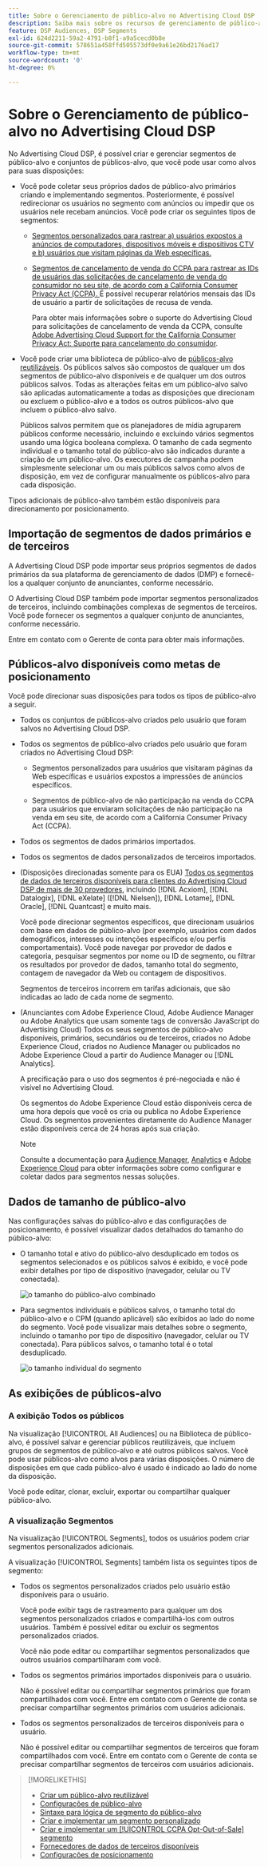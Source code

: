 ```yaml
---
title: Sobre o Gerenciamento de público-alvo no Advertising Cloud DSP
description: Saiba mais sobre os recursos de gerenciamento de público-alvo.
feature: DSP Audiences, DSP Segments
exl-id: 624d2211-59a2-4791-b8f1-a9a5cecd0b8e
source-git-commit: 578651a458ffd505573df0e9a61e26bd2176ad17
workflow-type: tm+mt
source-wordcount: '0'
ht-degree: 0%

---
```


# Sobre o Gerenciamento de público-alvo no Advertising Cloud DSP

No Advertising Cloud DSP, é possível criar e gerenciar segmentos de público-alvo e conjuntos de públicos-alvo, que você pode usar como alvos para suas disposições:

* Você pode coletar seus próprios dados de público-alvo primários criando e implementando segmentos. Posteriormente, é possível redirecionar os usuários no segmento com anúncios ou impedir que os usuários nele recebam anúncios. Você pode criar os seguintes tipos de segmentos:

   * [Segmentos personalizados para rastrear a) usuários expostos a anúncios de computadores, dispositivos móveis e dispositivos CTV e b) usuários que visitam páginas da Web específicas. ](/help/dsp/audiences/custom-segment-create.md) 

   * [Segmentos de cancelamento de venda do CCPA para rastrear as IDs de usuários das solicitações de cancelamento de venda do consumidor no seu site, de acordo com a California Consumer Privacy Act (CCPA). ](/help/dsp/audiences/ccpa-opt-out-segment-create.md) É possível recuperar relatórios mensais das IDs de usuário a partir de solicitações de recusa de venda.

      Para obter mais informações sobre o suporte do Advertising Cloud para solicitações de cancelamento de venda da CCPA, consulte [Adobe Advertising Cloud Support for the California Consumer Privacy Act: Suporte para cancelamento do consumidor](https://experienceleague.adobe.com/docs/advertising-cloud/privacy/ad-cloud-ccpa-opt-out-of-sale.html).

* Você pode criar uma biblioteca de público-alvo de [públicos-alvo reutilizáveis](/help/dsp/audiences/reusable-audience-create.md). Os públicos salvos são compostos de qualquer um dos segmentos de público-alvo disponíveis e de qualquer um dos outros públicos salvos. Todas as alterações feitas em um público-alvo salvo são aplicadas automaticamente a todas as disposições que direcionam ou excluem o público-alvo e a todos os outros públicos-alvo que incluem o público-alvo salvo.

   Públicos salvos permitem que os planejadores de mídia agruparem públicos conforme necessário, incluindo e excluindo vários segmentos usando uma lógica booleana complexa. O tamanho de cada segmento individual e o tamanho total do público-alvo são indicados durante a criação de um público-alvo. Os executores de campanha podem simplesmente selecionar um ou mais públicos salvos como alvos de disposição, em vez de configurar manualmente os públicos-alvo para cada disposição.

Tipos adicionais de público-alvo também estão disponíveis para direcionamento por posicionamento.

## Importação de segmentos de dados primários e de terceiros

A Advertising Cloud DSP pode importar seus próprios segmentos de dados primários da sua plataforma de gerenciamento de dados (DMP) e fornecê-los a qualquer conjunto de anunciantes, conforme necessário.

O Advertising Cloud DSP também pode importar segmentos personalizados de terceiros, incluindo combinações complexas de segmentos de terceiros. Você pode fornecer os segmentos a qualquer conjunto de anunciantes, conforme necessário.

Entre em contato com o Gerente de conta para obter mais informações.

## Públicos-alvo disponíveis como metas de posicionamento

Você pode direcionar suas disposições para todos os tipos de público-alvo a seguir.

* Todos os conjuntos de públicos-alvo criados pelo usuário que foram salvos no Advertising Cloud DSP.

* Todos os segmentos de público-alvo criados pelo usuário que foram criados no Advertising Cloud DSP:

   * Segmentos personalizados para usuários que visitaram páginas da Web específicas e usuários expostos a impressões de anúncios específicos.

   * Segmentos de público-alvo de não participação na venda do CCPA para usuários que enviaram solicitações de não participação na venda em seu site, de acordo com a California Consumer Privacy Act (CCPA).

* Todos os segmentos de dados primários importados.

* Todos os segmentos de dados personalizados de terceiros importados.

* (Disposições direcionadas somente para os EUA) [Todos os segmentos de dados de terceiros disponíveis para clientes do Advertising Cloud DSP de mais de 30 provedores](/help/dsp/audiences/third-party-data-providers.md), incluindo [!DNL Acxiom], [!DNL Datalogix], [!DNL eXelate] ([!DNL Nielsen]), [!DNL Lotame], [!DNL Oracle], [!DNL Quantcast] e muito mais.

   Você pode direcionar segmentos específicos, que direcionam usuários com base em dados de público-alvo (por exemplo, usuários com dados demográficos, interesses ou intenções específicos e/ou perfis comportamentais). Você pode navegar por provedor de dados e categoria, pesquisar segmentos por nome ou ID de segmento, ou filtrar os resultados por provedor de dados, tamanho total do segmento, contagem de navegador da Web ou contagem de dispositivos.

   Segmentos de terceiros incorrem em tarifas adicionais, que são indicadas ao lado de cada nome de segmento.

* (Anunciantes com Adobe Experience Cloud, Adobe Audience Manager ou Adobe Analytics que usam somente tags de conversão JavaScript do Advertising Cloud) Todos os seus segmentos de público-alvo disponíveis, primários, secundários ou de terceiros, criados no Adobe Experience Cloud, criados no Audience Manager ou publicados no Adobe Experience Cloud a partir do Audience Manager ou [!DNL Analytics].

   A precificação para o uso dos segmentos é pré-negociada e não é visível no Advertising Cloud.  <!-- Verify -->

   Os segmentos do Adobe Experience Cloud estão disponíveis cerca de uma hora depois que você os cria ou publica no Adobe Experience Cloud. Os segmentos provenientes diretamente do Audience Manager estão disponíveis cerca de 24 horas após sua criação. <!-- Verify all -->

   >[!NOTE]
   >
   >Consulte a documentação para [Audience Manager](https://experienceleague.adobe.com/docs/audience-manager/user-guide/aam-home.html), [Analytics](https://experienceleague.adobe.com/docs/analytics.html) e [Adobe Experience Cloud](https://experienceleague.adobe.com/docs/core-services/interface/audiences/audience-library.html) para obter informações sobre como configurar e coletar dados para segmentos nessas soluções.

## Dados de tamanho de público-alvo

Nas configurações salvas do público-alvo e das configurações de posicionamento, é possível visualizar dados detalhados do tamanho do público-alvo:

* O tamanho total e ativo do público-alvo desduplicado em todos os segmentos selecionados e os públicos salvos é exibido, e você pode exibir detalhes por tipo de dispositivo (navegador, celular ou TV conectada).

   ![o tamanho do público-alvo combinado](/help/dsp/assets/audience-size.png)

* Para segmentos individuais e públicos salvos, o tamanho total do público-alvo e o CPM (quando aplicável) são exibidos ao lado do nome do segmento. Você pode visualizar mais detalhes sobre o segmento, incluindo o tamanho por tipo de dispositivo (navegador, celular ou TV conectada). Para públicos salvos, o tamanho total é o total desduplicado.

   ![o tamanho individual do segmento](/help/dsp/assets/audience-size-segment.png)

## As exibições de públicos-alvo

### A exibição Todos os públicos

Na visualização [!UICONTROL All Audiences] ou na Biblioteca de público-alvo, é possível salvar e gerenciar públicos reutilizáveis, que incluem grupos de segmentos de público-alvo e até outros públicos salvos. Você pode usar públicos-alvo como alvos para várias disposições. O número de disposições em que cada público-alvo é usado é indicado ao lado do nome da disposição.

Você pode editar, clonar, excluir, exportar ou compartilhar qualquer público-alvo.

### A visualização Segmentos

Na visualização [!UICONTROL Segments], todos os usuários podem criar segmentos personalizados adicionais.

A visualização [!UICONTROL Segments] também lista os seguintes tipos de segmento:

* Todos os segmentos personalizados criados pelo usuário estão disponíveis para o usuário.

   Você pode exibir tags de rastreamento para qualquer um dos segmentos personalizados criados e compartilhá-los com outros usuários. Também é possível editar ou excluir os segmentos personalizados criados.

   Você não pode editar ou compartilhar segmentos personalizados que outros usuários compartilharam com você.

* Todos os segmentos primários importados disponíveis para o usuário.

   Não é possível editar ou compartilhar segmentos primários que foram compartilhados com você. Entre em contato com o Gerente de conta se precisar compartilhar segmentos primários com usuários adicionais.

* Todos os segmentos personalizados de terceiros disponíveis para o usuário.

   Não é possível editar ou compartilhar segmentos de terceiros que foram compartilhados com você. Entre em contato com o Gerente de conta se precisar compartilhar segmentos de terceiros com usuários adicionais.

>[!MORELIKETHIS]
>
>* [Criar um público-alvo reutilizável](reusable-audience-create.md)
>* [Configurações de público-alvo](audience-settings.md)
>* [Sintaxe para lógica de segmento do público-alvo](audience-segment-logic-syntax.md)
>* [Criar e implementar um segmento personalizado](custom-segment-create.md)
>* [Criar e implementar um  [!UICONTROL CCPA Opt-Out-of-Sale] segmento](ccpa-opt-out-segment-create.md)
>* [Fornecedores de dados de terceiros disponíveis](third-party-data-providers.md)
>* [Configurações de posicionamento](/help/dsp/campaign-management/placements/placement-settings.md)

